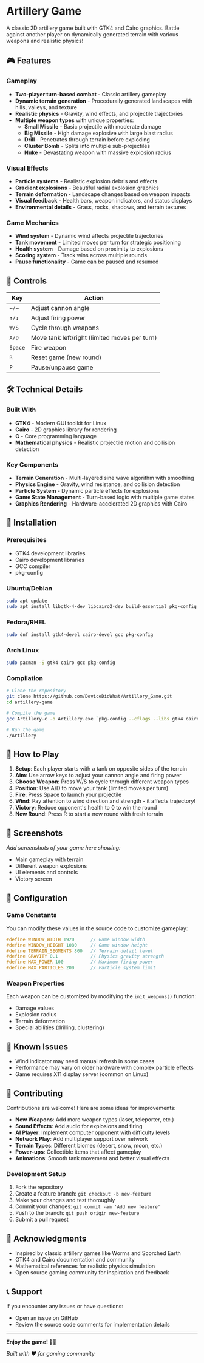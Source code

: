 # Artillery Game

A classic 2D artillery game built with GTK4 and Cairo graphics. Battle against another player on dynamically generated terrain with various weapons and realistic physics!

## 🎮 Features

### Gameplay
- **Two-player turn-based combat** - Classic artillery gameplay
- **Dynamic terrain generation** - Procedurally generated landscapes with hills, valleys, and texture
- **Realistic physics** - Gravity, wind effects, and projectile trajectories
- **Multiple weapon types** with unique properties:
  - **Small Missile** - Basic projectile with moderate damage
  - **Big Missile** - High damage explosive with large blast radius
  - **Drill** - Penetrates through terrain before exploding
  - **Cluster Bomb** - Splits into multiple sub-projectiles
  - **Nuke** - Devastating weapon with massive explosion radius

### Visual Effects
- **Particle systems** - Realistic explosion debris and effects
- **Gradient explosions** - Beautiful radial explosion graphics
- **Terrain deformation** - Landscape changes based on weapon impacts
- **Visual feedback** - Health bars, weapon indicators, and status displays
- **Environmental details** - Grass, rocks, shadows, and terrain textures

### Game Mechanics
- **Wind system** - Dynamic wind affects projectile trajectories
- **Tank movement** - Limited moves per turn for strategic positioning
- **Health system** - Damage based on proximity to explosions
- **Scoring system** - Track wins across multiple rounds
- **Pause functionality** - Game can be paused and resumed

## 🎯 Controls

| Key | Action |
|-----|--------|
| `←/→` | Adjust cannon angle |
| `↑/↓` | Adjust firing power |
| `W/S` | Cycle through weapons |
| `A/D` | Move tank left/right (limited moves per turn) |
| `Space` | Fire weapon |
| `R` | Reset game (new round) |
| `P` | Pause/unpause game |

## 🛠️ Technical Details

### Built With
- **GTK4** - Modern GUI toolkit for Linux
- **Cairo** - 2D graphics library for rendering
- **C** - Core programming language
- **Mathematical physics** - Realistic projectile motion and collision detection

### Key Components
- **Terrain Generation** - Multi-layered sine wave algorithm with smoothing
- **Physics Engine** - Gravity, wind resistance, and collision detection
- **Particle System** - Dynamic particle effects for explosions
- **Game State Management** - Turn-based logic with multiple game states
- **Graphics Rendering** - Hardware-accelerated 2D graphics with Cairo

## 🚀 Installation

### Prerequisites
- GTK4 development libraries
- Cairo development libraries
- GCC compiler
- pkg-config

### Ubuntu/Debian
```bash
sudo apt update
sudo apt install libgtk-4-dev libcairo2-dev build-essential pkg-config
```

### Fedora/RHEL
```bash
sudo dnf install gtk4-devel cairo-devel gcc pkg-config
```

### Arch Linux
```bash
sudo pacman -S gtk4 cairo gcc pkg-config
```

### Compilation
```bash
# Clone the repository
git clone https://github.com/DeviceDidWhat/Artillery_Game.git
cd artillery-game

# Compile the game
gcc Artillery.c -o Artillery.exe `pkg-config --cflags --libs gtk4 cairo` -mconsole

# Run the game
./Artillery
```

## 🎲 How to Play

1. **Setup**: Each player starts with a tank on opposite sides of the terrain
2. **Aim**: Use arrow keys to adjust your cannon angle and firing power
3. **Choose Weapon**: Press W/S to cycle through different weapon types
4. **Position**: Use A/D to move your tank (limited moves per turn)
5. **Fire**: Press Space to launch your projectile
6. **Wind**: Pay attention to wind direction and strength - it affects trajectory!
7. **Victory**: Reduce opponent's health to 0 to win the round
8. **New Round**: Press R to start a new round with fresh terrain

## 🎨 Screenshots

*Add screenshots of your game here showing:*
- Main gameplay with terrain
- Different weapon explosions
- UI elements and controls
- Victory screen

## 🔧 Configuration

### Game Constants
You can modify these values in the source code to customize gameplay:

```c
#define WINDOW_WIDTH 1920      // Game window width
#define WINDOW_HEIGHT 1080     // Game window height
#define TERRAIN_SEGMENTS 800   // Terrain detail level
#define GRAVITY 0.1            // Physics gravity strength
#define MAX_POWER 100          // Maximum firing power
#define MAX_PARTICLES 200      // Particle system limit
```

### Weapon Properties
Each weapon can be customized by modifying the `init_weapons()` function:
- Damage values
- Explosion radius
- Terrain deformation
- Special abilities (drilling, clustering)

## 🐛 Known Issues

- Wind indicator may need manual refresh in some cases
- Performance may vary on older hardware with complex particle effects
- Game requires X11 display server (common on Linux)

## 🤝 Contributing

Contributions are welcome! Here are some ideas for improvements:

- **New Weapons**: Add more weapon types (laser, teleporter, etc.)
- **Sound Effects**: Add audio for explosions and firing
- **AI Player**: Implement computer opponent with difficulty levels
- **Network Play**: Add multiplayer support over network
- **Terrain Types**: Different biomes (desert, snow, moon, etc.)
- **Power-ups**: Collectible items that affect gameplay
- **Animations**: Smooth tank movement and better visual effects

### Development Setup
1. Fork the repository
2. Create a feature branch: `git checkout -b new-feature`
3. Make your changes and test thoroughly
4. Commit your changes: `git commit -am 'Add new feature'`
5. Push to the branch: `git push origin new-feature`
6. Submit a pull request


## 🙏 Acknowledgments

- Inspired by classic artillery games like Worms and Scorched Earth
- GTK4 and Cairo documentation and community
- Mathematical references for realistic physics simulation
- Open source gaming community for inspiration and feedback

## 📞 Support

If you encounter any issues or have questions:
- Open an issue on GitHub
- Review the source code comments for implementation details

---

**Enjoy the game!** 🎯💥

*Built with ❤️ for gaming community*
